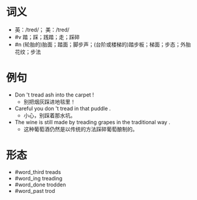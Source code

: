 # 词义
- 英：/tred/； 美：/tred/
- #v 踏；踩；践踏；走；踩碎
- #n (轮胎的)胎面；踏面；脚步声；(台阶或楼梯的)踏步板；梯面；步态；外胎花纹；步法
# 例句
- Don 't tread ash into the carpet !
	- 别把烟灰踩进地毯里！
- Careful you don 't tread in that puddle .
	- 小心，别踩着那水坑。
- The wine is still made by treading grapes in the traditional way .
	- 这种葡萄酒仍然是以传统的方法踩碎葡萄酿制的。
# 形态
- #word_third treads
- #word_ing treading
- #word_done trodden
- #word_past trod
